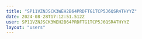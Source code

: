```yaml
---
title: "SP11VZNJSCK3WEH2B64PRDFTG1TCP5J6QSR4THYYZ"
date: 2024-08-28T17:12:51.512Z
user: SP11VZNJSCK3WEH2B64PRDFTG1TCP5J6QSR4THYYZ
layout: "users"
---
```

    
